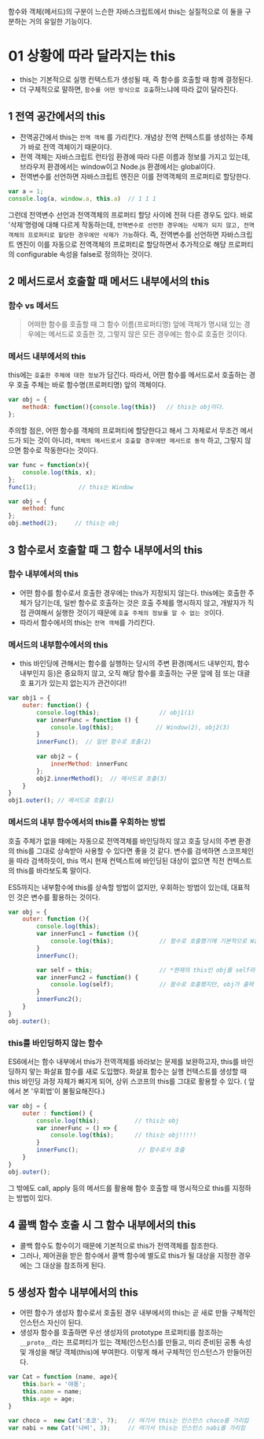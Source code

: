함수와 객체(메서드)의 구분이 느슨한 자바스크립트에서 this는 실질적으로 이 둘을 구분하는 거의 유일한 기능이다.

# 01 상황에 따라 달라지는 this
- this는 기본적으로 실행 컨텍스트가 생성될 때, 즉 함수를 호출할 때 함께 결정된다.
- 더 구체적으로 말하면, `함수를 어떤 방식으로 호출`하느냐에 따라 값이 달라진다.

## 1 전역 공간에서의 this
- 전역공간에서 this는 `전역 객체` 를 가리킨다. 개념상 전역 컨텍스트를 생성하는 주체가 바로 전역 객체이기 때문이다.
- 전역 객체는 자바스크립트 런타임 환경에 따라 다른 이름과 정보를 가지고 있는데, 브라우저 환경에서는 window이고 Node.js 환경에서는 global이다.
- 전역변수를 선언하면 자바스크립트 엔진은 이를 전역객체의 프로퍼티로 할당한다.
```js
var a = 1;
console.log(a, window.a, this.a)  // 1 1 1 
```

그런데 전역변수 선언과 전역객체의 프로퍼티 할당 사이에 전혀 다른 경우도 있다. 바로 '삭제'명령에 대해 다르게 작동하는데, `전역변수로 선언한 경우에는 삭제가 되지 않고, 전역객체의 프로퍼티로 할당한 경우에만 삭제가 가능`하다. 즉, 전역변수를 선언하면 자바스크립트 엔진이 이를 자동으로 전역객체의 프로퍼티로 할당하면서 추가적으로 해당 프로퍼티의 configurable 속성을 false로 정의하는 것이다.

## 2 메서드로서 호출할 때 메서드 내부에서의 this
### 함수 vs 메서드

> 어떠한 함수를 호출할 때 그 함수 이름(프로퍼티명) 앞에 객체가 명시돼 있는 경우에는 메서드로 호출한 것, 그렇지 않은 모든 경우에는 함수로 호출한 것이다.

### 메서드 내부에서의 this
this에는 `호출한 주체에 대한 정보`가 담긴다. 따라서, 어떤 함수를 메서드로서 호출하는 경우 호출 주체는 바로 함수명(프로퍼티명) 앞의 객체이다. 
```js
var obj = {
    methodA: function(){console.log(this)}   // this는 obj이다.
};
```

주의할 점은, 어떤 함수를 객체의 프로퍼티에 할당한다고 해서 그 자체로서 무조건 메서드가 되는 것이 아니라, `객체의 메서드로서 호출할 경우에만 메서드로 동작` 하고, 그렇지 않으면 함수로 작동한다는 것이다.

```js
var func = function(x){
	console.log(this, x);
};
func(1);            // this는 Window

var obj = {
	method: func
};
obj.method(2);     // this는 obj 

```

## 3 함수로서 호출할 때 그 함수 내부에서의 this
### 함수 내부에서의 this
- 어떤 함수를 함수로서 호출한 경우에는 this가 지정되지 않는다. this에는 호출한 주체가 담기는데, 일반 함수로 호출하는 것은 호출 주체를 명시하지 않고, 개발자가 직접 관여해서 실행한 것이기 때문에 `호출 주체의 정보를 알 수 없는 것`이다. 
- 따라서 함수에서의 this는 `전역 객체`를 가리킨다.

### 메서드의 내부함수에서의 this
- this 바인딩에 관해서는 함수를 실행하는 당시의 주변 환경(메서드 내부인지, 함수 내부인지 등)은 중요하지 않고, 오직 해당 함수를 호출하는 구문 앞에 점 또는 대괄호 표기가 있는지 없는지가 관건이다!!

```js
var obj1 = {
	outer: function() {
		console.log(this);                 // obj1(1)
		var innerFunc = function () {
			console.log(this);            // Window(2), obj2(3)
		}
		innerFunc();  // 일반 함수로 호출(2)
		
		var obj2 = {
			innerMethod: innerFunc
		};
		obj2.innerMethod();  // 메서드로 호출(3)
	}
}
obj1.outer(); // 메서드로 호출(1)
```

### 메서드의 내부 함수에서의 this를 우회하는 방법
호출 주체가 없을 때에는 자동으로 전역객체를 바인딩하지 않고 호출 당시의 주변 환경의 this를 그대로 상속받아 사용할 수 있다면 좋을 것 같다. 변수를 검색하면 스코프체인을 따라 검색하듯이, this 역시 현재 컨텍스트에 바인딩된 대상이 없으면 직전 컨텍스트의 this를 바라보도록 말이다.

ES5까지는 내부함수에 this를 상속할 방법이 없지만, 우회하는 방법이 있는데, 대표적인 것은 변수를 활용하는 것이다.

```js
var obj = {
	outer: function (){
		console.log(this);
		var innerFunc1 = function (){
			console.log(this);             // 함수로 호출했기에 기본적으로 Window가 출력
		}
		innerFunc();

		var self = this;                   // *현재의 this인 obj를 self라는 변수에 저장
		var innerFunc2 = function() {
			console.log(self);             // 함수로 호출했지만, obj가 출력
		}
		innerFunc2();
	}
}
obj.outer();
```

### this를 바인딩하지 않는 함수
ES6에서는 함수 내부에서 this가 전역객체를 바라보는 문제를 보완하고자, this를 바인딩하지 앟는 화살표 함수를 새로 도입했다. 화살표 함수는 실행 컨텍스트를 생성할 때 this 바인딩 과정 자체가 빠지게 되어, 상위 스코프의 this를 그대로 활용할 수 있다. ( 앞에서 본 '우회법'이 불필요해진다.)

```js
var obj = {
	outer : function() {
		console.log(this);          // this는 obj
		var innerFunc = () => {
			console.log(this);      // this는 obj!!!!!
		}
		innerFunc();                 // 함수로서 호출
	}
}
obj.outer();
```

그 밖에도 call, apply 등의 메서드를 활용해 함수 호출할 때 명시적으로 this를 지정하는 방법이 있다.

## 4 콜백 함수 호출 시 그 함수 내부에서의 this
- 콜백 함수도 함수이기 때문에 기본적으로 this가 전역객체를 참조한다.
- 그러나, 제어권을 받은 함수에서 콜백 함수에 별도로 this가 될 대상을 지정한 경우에는 그 대상을 참조하게 된다.

## 5 생성자 함수 내부에서의 this
- 어떤 함수가 생성자 함수로서 호출된 경우 내부에서의 this는 곧 새로 만들 구체적인 인스턴스 자신이 된다.
- 생성자 함수를 호출하면 우선 생성자의 prototype 프로퍼티를 참조하는 `__proto__`라는 프로퍼티가 있는 객체(인스턴스)를 만들고, 미리 준비된 공통 속성 및 개성을 해당 객체(this)에 부여한다. 이렇게 해서 구체적인 인스턴스가 만들어진다.
```js
var Cat = function (name, age){
	this.bark = '야옹';
	this.name = name;
	this.age = age;
}

var choco =  new Cat('초코', 7);   // 여기서 this는 인스턴스 choco를 가리킴
var nabi = new Cat('나비', 3);     // 여기서 this는 인스턴스 nabi를 가리킴

```
   